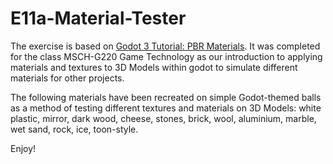 # E11a-Material-Tester

The exercise is based on [Godot 3 Tutorial: PBR Materials](https://www.youtube.com/watch?v=pM5j8x71HcE). It was completed for the class MSCH-G220 Game Technology as our introduction to applying materials and textures to 3D Models within godot to simulate different materials for other projects. 

The following materials have been recreated on simple Godot-themed balls as a method of testing different textures and materials on 3D Models: white plastic, mirror, dark wood, cheese, stones, brick, wool, aluminium, marble, wet sand, rock, ice, toon-style.

Enjoy!